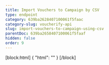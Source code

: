 ```yaml
---
title: Import Vouchers to Campaign by CSV
type: endpoint
category: 639ba2628407100061f5faac
category-slug: voucherify-api
slug: import-vouchers-to-campaign-using-csv
parentDoc: 639ba2658407100061f5faaf
hidden: false
order: 9
---
```

[block:html]
{
  "html": "<style>\n[title=\"Toggle library\"] { \n  display: none; }\n.LanguagePicker-divider { \n  display: none; }\n.Playground-section3VTXuaYZivJK > .APISectionHeader3LN_-QIR0m7x {\n  display: none; }\n.LanguagePicker-languages1qVVo_v6AlP9 {\n  display: none; }\n</style>"
}
[/block]
